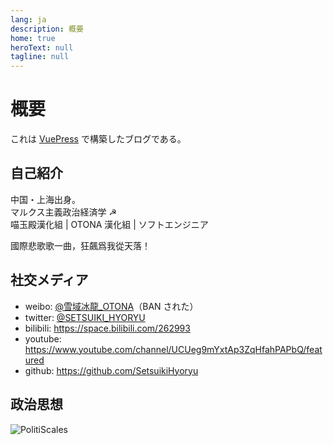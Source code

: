 ```yaml
---
lang: ja
description: 概要
home: true
heroText: null
tagline: null
---
```


# 概要

これは [VuePress](https://v2.vuepress.vuejs.org/) で構築したブログである。

## 自己紹介

中国・上海出身。  
マルクス主義政治経済学 ☭  
喵玉殿漢化組 | OTONA 漢化組 | ソフトエンジニア

國際悲歌歌一曲，狂飆爲我從天落！

## 社交メディア

- weibo: [@雪域冰龍_OTONA](https://weibo.com/u/1772638883)（BAN された）
- twitter: [@SETSUIKI_HYORYU](https://twitter.com/Setsuiki_Hyoryu)
- bilibili: <https://space.bilibili.com/262993>
- youtube: <https://www.youtube.com/channel/UCUeg9mYxtAp3ZqHfahPAPbQ/featured>
- github: <https://github.com/SetsuikiHyoryu>

## 政治思想

![PolitiScales](https://pbs.twimg.com/media/DWpr15FVQAAYBUq?format=jpg&name=medium)
